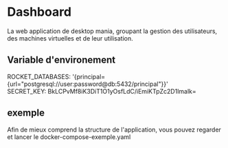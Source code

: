 # Dashboard 

La web application de desktop mania, groupant la gestion des utilisateurs, des machines virtuelles et de leur utilisation.

## Variable d'environement
ROCKET_DATABASES: '{principal={url="postgresql://user:password@db:5432/principal"}}'   
SECRET_KEY: BkLCPvMf8iK3DiT1O1yOsfLdC/iEmiKTpZc2D1lmalk=  

## exemple

Afin de mieux comprend la structure de l'application, vous pouvez regarder et lancer le docker-compose-exemple.yaml 